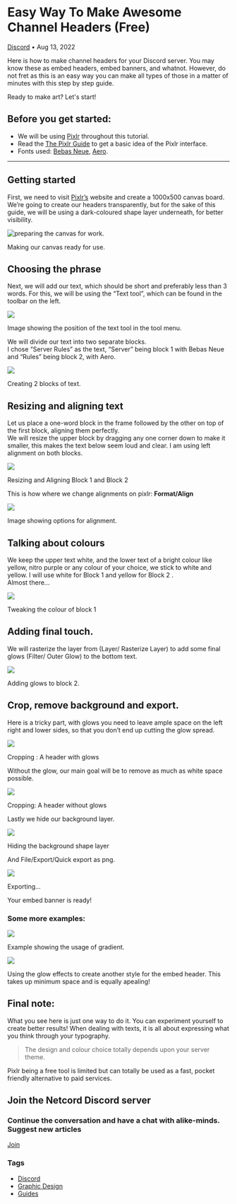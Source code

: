 Easy Way To Make Awesome Channel Headers (Free)
===============================================

[Discord](https://netcord.site/tag/discord/) • Aug 13, 2022

[](https://www.facebook.com/sharer/sharer.php?u=https://netcord.site/discord-embed-headers-tutorial/)[](https://twitter.com/intent/tweet?text=Easy%20Way%20To%20Make%20Awesome%20Channel%20Headers%20(Free)&url=https://netcord.site/discord-embed-headers-tutorial/)

Here is how to make channel headers for your Discord server. You may know these as embed headers, embed banners, and whatnot. However, do not fret as this is an easy way you can make all types of those in a matter of minutes with this step by step guide.

Ready to make art? Let's start!

Before you get started:
-----------------------

*   We will be using [Pixlr](https://pixlr.com/) throughout this tutorial.
*   Read the [The Pixlr Guide](https://blog.pixlr.com/support/the-pixlr-editor-toolbar-explained/) to get a basic idea of the Pixlr interface.
*   Fonts used: [Bebas Neue](https://www.dafont.com/bebas-neue.font), [Aero](https://www.dafont.com/aero2.font).

* * *

Getting started
---------------

First, we need to visit [Pixlr’s](https://pixlr.com/) website and create a 1000x500 canvas board. We’re going to create our headers transparently, but for the sake of this guide, we will be using a dark-coloured shape layer underneath, for better visibility.

![preparing the canvas for work.](https://cdn-images-1.medium.com/max/800/1*e3a-XUwKBxx0x55ACmqLsA.gif)

Making our canvas ready for use.

Choosing the phrase
-------------------

Next, we will add our text, which should be short and preferably less than 3 words. For this, we will be using the “Text tool”, which can be found in the toolbar on the left.

![](https://cdn-images-1.medium.com/max/800/1*u2p4-ngoMjE4oY0qFEJh_g.png)

Image showing the position of the text tool in the tool menu.

We will divide our text into two separate blocks.  
I chose “Server Rules” as the text, “Server” being block 1 with Bebas Neue and “Rules” being block 2, with Aero.

![](https://cdn-images-1.medium.com/max/800/1*Qt76b7XKjOAbAFQ5PuBZbQ.gif)

Creating 2 blocks of text.

Resizing and aligning text
--------------------------

Let us place a one-word block in the frame followed by the other on top of the first block, aligning them perfectly.  
We will resize the upper block by dragging any one corner down to make it smaller, this makes the text below seem loud and clear. I am using left alignment on both blocks.

![](https://cdn-images-1.medium.com/max/800/1*f3VQstzbbCt88Fpqm1r7TA.gif)

Resizing and Aligning Block 1 and Block 2

This is how where we change alignments on pixlr: **Format/Align**

![](https://cdn-images-1.medium.com/max/800/1*HoOBtu_fTP6wwMbs6ZV55w.png)

Image showing options for alignment. 

Talking about colours
---------------------

We keep the upper text white, and the lower text of a bright colour like yellow, nitro purple or any colour of your choice, we stick to white and yellow. I will use white for Block 1 and yellow for Block 2 .  
Almost there…

![](https://cdn-images-1.medium.com/max/800/1*kXWEsucRdjFiD8KEbomRXg.gif)

Tweaking the colour of block 1

Adding final touch.
-------------------

We will rasterize the layer from (Layer/ Rasterize Layer) to add some final glows (Filter/ Outer Glow) to the bottom text.

![](https://cdn-images-1.medium.com/max/800/1*x9htvrBB5Z--S8Y8E9Kb4A.gif)

Adding glows to block 2.

Crop, remove background and export.
-----------------------------------

Here is a tricky part, with glows you need to leave ample space on the left right and lower sides, so that you don’t end up cutting the glow spread.

![](https://cdn-images-1.medium.com/max/800/1*yrgPsGjp0wx3woYx6Q2rHA.png)

Cropping : A header with glows

Without the glow, our main goal will be to remove as much as white space possible.

![](https://cdn-images-1.medium.com/max/800/1*nFLvOkewu3KfQR_3UYxtEA.png)

Cropping: A header without glows

Lastly we hide our background layer.

![](https://cdn-images-1.medium.com/max/800/1*PNhuQvEtfcXcNN8hz4IsbQ.gif)

Hiding the background shape layer

And File/Export/Quick export as png.

![](https://cdn-images-1.medium.com/max/800/1*UiaHEmXSoghjc2jYek_1KA.gif)

Exporting…

Your embed banner is ready!

### Some more examples:

![](https://cdn-images-1.medium.com/max/800/1*DgQiDGC6rN6tHXaML16r6A.png)

Example showing the usage of gradient.

![](https://cdn-images-1.medium.com/max/800/1*toTWr3vuKuO4YLGeEmgW2w.gif)

Using the glow effects to create another style for the embed header. This takes up minimum space and is equally apealing!

Final note:
-----------

What you see here is just one way to do it. You can experiment yourself to create better results! When dealing with texts, it is all about expressing what you think through your typography.

> The design and colour choice totally depends upon your server theme.

Pixlr being a free tool is limited but can totally be used as a fast, pocket friendly alternative to paid services.

Join the Netcord Discord server
-------------------------------

### Continue the conversation and have a chat with alike-minds. Suggest new articles 

[Join](https://discord.gg/F7v3XCwssK)

### Tags

*   [Discord](/tag/discord/ "Discord")
*   [Graphic Design](/tag/design/ "Graphic Design")
*   [Guides](/tag/guides/ "Guides")
